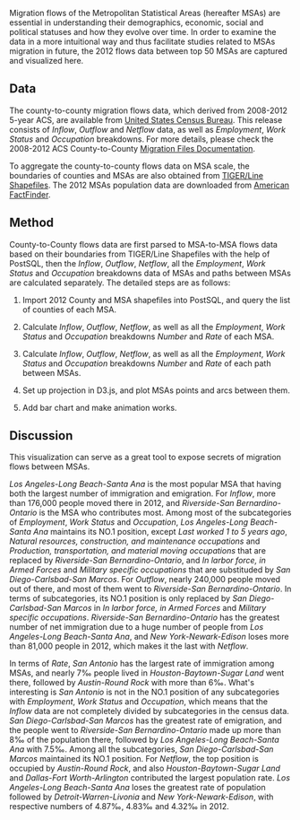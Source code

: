 Migration flows of the Metropolitan Statistical Areas (hereafter MSAs) are essential in understanding their demographics, economic, social and political statuses and how they evolve over time. In order to examine the data in a more intuitional way and thus facilitate studies related to MSAs migration in future, the 2012 flows data between top 50 MSAs are captured and visualized here.

## Data

The county-to-county migration flows data, which derived from 2008-2012 5-year ACS, are available from <a href="https://www.census.gov/hhes/migration/data/acs/county_to_county_mig_2008_to_2012.html">United States Census Bureau</a>. This release consists of *Inflow*, *Outflow* and *Netflow* data, as well as *Employment*, *Work Status* and *Occupation* breakdowns. For more details, please check the 2008-2012 ACS County-to-County <a href="https://www.census.gov/hhes/migration/files/acs/county-to-county/2008-2012/2008-2012%20Migration%20Flows%20Documentation.pdf">Migration Files Documentation</a>. 

To aggregate the county-to-county flows data on MSA scale, the boundaries of counties and MSAs are also obtained from <a href="https://www.census.gov/geo/maps-data/data/tiger-line.html">TIGER/Line Shapefiles</a>. The 2012 MSAs population data are downloaded from <a href="http://factfinder.census.gov/faces/nav/jsf/pages/index.xhtml">American FactFinder</a>.

## Method

County-to-County flows data are first parsed to MSA-to-MSA flows data based on their boundaries from TIGER/Line Shapefiles with the help of PostSQL, then the *Inflow*, *Outflow*, *Netflow*, all the *Employment*, *Work Status* and *Occupation* breakdowns data of MSAs and paths between MSAs are calculated separately. The detailed steps are as follows:

1. Import 2012 County and MSA shapefiles into PostSQL, and query the list of counties of each MSA.

2. Calculate *Inflow*, *Outflow*, *Netflow*, as well as all the *Employment*, *Work Status* and *Occupation* breakdowns *Number* and *Rate* of each MSA.

3. Calculate *Inflow*, *Outflow*, *Netflow*, as well as all the *Employment*, *Work Status* and *Occupation* breakdowns *Number* and *Rate* of each path between MSAs.

4. Set up projection in D3.js, and plot MSAs points and arcs between them.

5. Add bar chart and make animation works.

## Discussion

This visualization can serve as a great tool to expose secrets of migration flows between MSAs. 

*Los Angeles-Long Beach-Santa Ana* is the most popular MSA that having both the largest number of immigration and emigration. For *Inflow*, more than 176,000 people moved there in 2012, and *Riverside-San Bernardino-Ontario* is the MSA who contributes most. Among most of the subcategories of *Employment*, *Work Status* and *Occupation*, *Los Angeles-Long Beach-Santa Ana* maintains its NO.1 position, except *Last worked 1 to 5 years ago*, *Natural resources, construction, and maintenance occupations* and *Production, transportation, and material moving occupations* that are replaced by *Riverside-San Bernardino-Ontario*, and *In larbor force, in Armed Forces* and *Military specific occupations* that are substituded by *San Diego-Carlsbad-San Marcos*. For *Outflow*, nearly 240,000 people moved out of there, and most of them went to *Riverside-San Bernardino-Ontario*. In terms of subcategories, its NO.1 position is only replaced by *San Diego-Carlsbad-San Marcos* in *In larbor force, in Armed Forces* and *Military specific occupations*. *Riverside-San Bernardino-Ontario* has the greatest number of net immigration due to a huge number of people from *Los Angeles-Long Beach-Santa Ana*, and *New York-Newark-Edison* loses more than 81,000 people in 2012, which makes it the last with *Netflow*. 

In terms of *Rate*, *San Antonio* has the largest rate of immigration among MSAs, and nearly 7‰ people lived in *Houston-Baytown-Sugar Land* went there, followed by *Austin-Round Rock* with more than 6‰. What's interesting is  *San Antonio* is not in the NO.1 position of any subcategories with *Employment*, *Work Status* and *Occupation*, which means that the *Inflow* data are not completely divided by subcategories in the census data. *San Diego-Carlsbad-San Marcos* has the greatest rate of emigration, and the people went to *Riverside-San Bernardino-Ontario* made up more than 8‰ of the population there, followed by *Los Angeles-Long Beach-Santa Ana* with 7.5‰. Among all the subcategories, *San Diego-Carlsbad-San Marcos* maintained its NO.1 position. For *Netflow*, the top position is occupied by *Austin-Round Rock*, and also *Houston-Baytown-Sugar Land* and *Dallas-Fort Worth-Arlington* contributed the largest population rate. *Los Angeles-Long Beach-Santa Ana* loses the greatest rate of population followed by *Detroit-Warren-Livonia* and *New York-Newark-Edison*, with respective numbers of 4.87‰, 4.83‰ and 4.32‰ in 2012.






